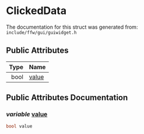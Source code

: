 ClickedData
===================================


The documentation for this struct was generated from: `include/ffw/gui/guiwidget.h`



## Public Attributes

| Type | Name |
| -------: | :------- |
|  bool | [value](#45f6b326) |


## Public Attributes Documentation

### _variable_ <a id="45f6b326" href="#45f6b326">value</a>

```cpp
bool value
```





